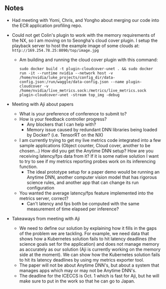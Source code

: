 ## Notes

- Had meeting with Yomi, Chris, and Yongho about merging our code into the ECR application profiling repo.

- Could not get Colin's plugin to work with the memory requirements of the NX, so I am moving on to Seongha's cloud cover plugin. I setup the playback server to host the example image of some clouds at: `http://169.254.78.25:8090/top/image.jpg`

  - Am building and running the cloud cover plugin with this command:

    ```
    sudo docker build -t plugin-cloudcover-unet . && sudo docker run -it --runtime nvidia --network host -v /home/nvidia/luke_projects/config_dir/data-config.json:/run/waggle/data-config.json --name plugin-cloudcover -v /home/nvidia/live_metrics.sock:/metrics/live_metrics.sock plugin-cloudcover-unet -stream top_img -debug
    ```

- Meeting with Aji about papers

  - What is your preference of conference to submit to?
  - How is your feedback controller progress?
    - Any blockers that I can help with?
    - Memory issue caused by redundant DNN libraries being loaded by Docker? (i.e. TensorRT on the NX)
  - I am currently trying to get my live metrics code integrated into a few sample applications (Object counter, Cloud cover, another to be chosen...) How did you get the Anytime DNN setup? How are you receiving latency/fps data from it? If it is some native solution I want to try to see if my metrics reporting probes work on its inferencing function.
    - The ideal prototype setup for a paper demo would be running an Anytime DNN, another computer vision model that has rigorous science rules, and another app that can change its run configuration
  - You wanted the average latency/fps feature implemented into the metrics server, correct?
    - Can't latency and fps both be computed with the same measurement of time elapsed per inference?

- Takeaways from meeting with Aji

  - We need to define our solution by explaining how it fills in the gaps of the problem we are tackling. For example, we need data that shows how a Kubernetes solution fails to hit latency deadlines (the science goals set for the application) and does not manage memory as accurately as our solution (Aji is currently working on the memory side at the moment). We can show how the Kubernetes solution fails to hit its latency deadlines by using my metrics exporter tool.
  - The paper will not be about Anytime DNN's, but about a system that manages apps which may or may not be Anytime DNN's.
  - The deadline for the ICECCS is Oct. 1 which is fast for Aji, but he will make sure to put in the work so that he can go to Japan.

